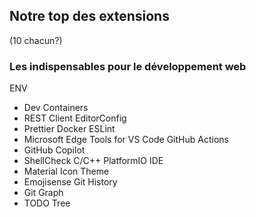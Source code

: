 ## Notre top des extensions

(10 chacun?)

### Les indispensables pour le développement web

ENV

- Dev Containers
- REST Client
  EditorConfig
- Prettier
  Docker
  ESLint
- Microsoft Edge Tools for VS Code
  GitHub Actions
- GitHub Copilot
- ShellCheck
  C/C++
  PlatformIO IDE
- Material Icon Theme
- Emojisense
  Git History
- Git Graph
- TODO Tree
